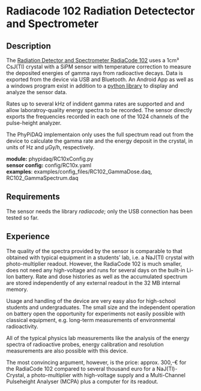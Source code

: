 # Radiacode 102 Radiation Detectector and Spectrometer

## Description

The [Radiation Detector and Spectrometer RadiaCode 102](https://radiacode.com) 
uses a 1cm³ CsJ(Tl) crystal with a SiPM sensor with temperature correction to measure the deposited 
energies of gamma rays from radioactive decays.
Data is exported from the device via USB and Bluetooth. An Android App as well as a windows program
exist in addition to a [python library](https://github.com/cdump/radiacode) to display and analyze the sensor data.  

Rates up to several kHz of indident gamma rates are supported and and allow laboratroy-quality energy spectra to be recorded. The sensor directly exports the frequencies recorded in each 
one of the 1024 channels of the pulse-height analyzer. 

The PhyPiDAQ  implementaion only uses the full spectrum read out from the
device to calculate the gamma rate and the energy deposit in the crystal, in units of Hz and
 µGy/h, respectively. 

**module:**  phypidaq/RC10xConfig.py  
**sensor config:**  config/RC10x.yaml  
**examples**:  examples/config_files/RC102_GammaDose.daq, RC102_GammaSpectrum.daq


## Requirements

The sensor needs the library *radiacode*; only the USB connection has been tested so far. 

## Experience

The quality of the spectra provided by the sensor is comparable to that obtained with typical
equipment  in a students' lab, i.e. a NaJ(Tl) crystal with photo-multiplier readout.
However, the RadiaCode 102 is much smaller, does not need any high-voltage and runs for
several days on the built-in Li-Ion battery.  Rate and dose histories as well as the accumulated
spectrum are stored independently of any external readout in the 32 MB internal  memory. 

Usage and handling of the device are very easy also for high-school students and undergraduates.  The small size and the independent operation on battery open the opportunity
for experiments not easily possible with classical equipment, e.g. long-term  measurements of 
environmental radioactivity.

All of the typical physics lab measurements like the analysis of the energy spectra of radioactive
probes, energy calibration and resolution measurements are also possible with this device.

The most convincing argument, however, is the price:  approx. 300,-€ for the RadiaCode 102
compared to several thousand euro for a NaJ(Tl)-Crystal, a photo-multiplier with high-voltage
supply and a Multi-Channel Pulseheight Analyser (MCPA) plus a computer for its readout.  
